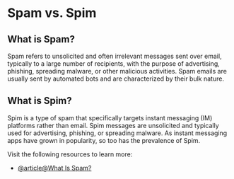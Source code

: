 # Spam vs. Spim

## What is Spam?

Spam refers to unsolicited and often irrelevant messages sent over email, typically to a large number of recipients, with the purpose of advertising, phishing, spreading malware, or other malicious activities. Spam emails are usually sent by automated bots and are characterized by their bulk nature.

## What is Spim?

Spim is a type of spam that specifically targets instant messaging (IM) platforms rather than email. Spim messages are unsolicited and typically used for advertising, phishing, or spreading malware. As instant messaging apps have grown in popularity, so too has the prevalence of Spim.

Visit the following resources to learn more:

- [@article@What Is Spam?](https://www.proofpoint.com/us/threat-reference/spam)
